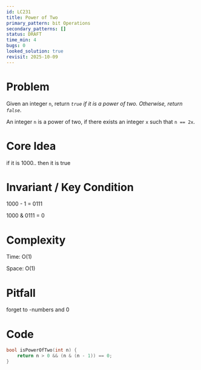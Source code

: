 ```yaml
---
id: LC231
title: Power of Two
primary_pattern: bit Operations
secondary_patterns: []
status: DRAFT
time_min: 4
bugs: 0
looked_solution: true
revisit: 2025-10-09
---
```


# Problem

Given an integer `n`, return *`true` if it is a power of two. Otherwise, return `false`*.

An integer `n` is a power of two, if there exists an integer `x` such that `n == 2x`.

# Core Idea

if it is 1000.. then it is true

# Invariant / Key Condition

1000 - 1 =  0111

1000 & 0111 = 0

# Complexity

Time: O(1) 

Space: O(1) 

# Pitfall

forget to -numbers and 0

# Code

```c++
bool isPowerOfTwo(int n) {
    return n > 0 && (n & (n - 1)) == 0;
}
```
